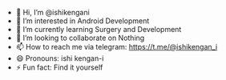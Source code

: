 - 👋 Hi, I’m @ishikengani
- 👀 I’m interested in Android Development 
- 🌱 I’m currently learning Surgery and Development
- 💞️ I’m looking to collaborate on Nothing 
- 📫 How to reach me via telegram: https://t.me/@ishikengan_i
- 😄 Pronouns: ishi kengan-i
- ⚡ Fun fact: Find it yourself 

<!---
ishikengani/ishikengani is a ✨ special ✨ repository because its `README.md` (this file) appears on your GitHub profile.
You can click the Preview link to take a look at your changes.
--->
